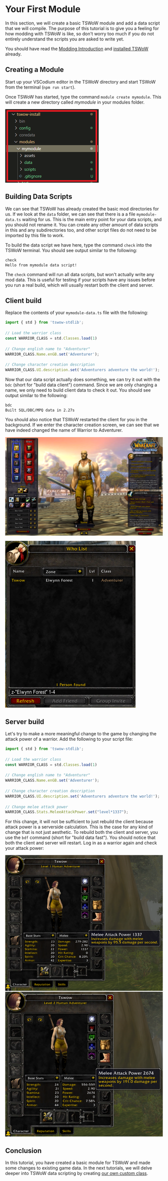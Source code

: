 # Your First Module

In this section, we will create a basic TSWoW module and add a data script that we will compile. The purpose of this tutorial is to give you a feeling for how modding with TSWoW is like, so don't worry too much if you do not entirely understand the scripts you are asked to write yet.

You should have read the [Modding Introduction](1_ModdingIntroduction.md) and [installed TSWoW](2_Installation.md) already.

## Creating a Module

Start up your VSCodium editor in the TSWoW directory and start TSWoW from the terminal (`npm run start`).

Once TSWoW has started, type the command `module create mymodule`. This will create a new directory called _mymodule_ in your modules folder.

![](newmodule-vscodium.png)

## Building Data Scripts

We can see that TSWoW has already created the basic mod directories for us. If we look at the `data` folder, we can see that there is a a file `mymodule-data.ts` waiting for us. This is the main entry point for your data scripts, and you should not rename it. You can create any other amount of data scripts in this and any subdirectories too, and other script files do not need to be imported by this file to work.

To build the data script we have here, type the command `check` into the TSWoW terminal. You should see output similar to the following:
```
check
Hello from mymodule data script!
```

The `check` command will run all data scripts, but won't actually write any mod data. This is useful for testing if your scripts have any issues before you run a real build, which will usually restart both the client and server.

## Client build

Replace the contents of your `mymodule-data.ts` file with the following:

```ts
import { std } from 'tswow-stdlib';

// Load the warrior class
const WARRIOR_CLASS = std.Classes.load(1)

// Change english name to "Adventurer"
WARRIOR_CLASS.Name.enGB.set('Adventurer');

// Change character creation description
WARRIOR_CLASS.UI.description.set('Adventurers adventure the world!');
```

Now that our data script actually does something, we can try it out with the `bdc` (short for "build data client") command. Since we are only changing a name, we only need to build client data to check it out. You should see output similar to the following:
```
bdc
Built SQL/DBC/MPQ data in 2.27s
```

You should also notice that TSWoW restarted the client for you in the background. If we enter the character creation screen, we can see that we have indeed changed the name of Warrior to Adventurer. 

![](adventurer-charcreation.png)

![](adventurer-wholist.png)

## Server build

Let's try to make a more meaningful change to the game by changing the attack power of a warrior. Add the following to your script file: 

```ts
import { std } from 'tswow-stdlib';

// Load the warrior class
const WARRIOR_CLASS = std.Classes.load(1)

// Change english name to "Adventurer"
WARRIOR_CLASS.Name.enGB.set('Adventurer');

// Change character creation description
WARRIOR_CLASS.UI.description.set('Adventurers adventure the world!');

// Change melee attack power
WARRIOR_CLASS.Stats.MeleeAttackPower.set("level*1337");
```

For this change, it will not be sufficient to just rebuild the client because attack power is a serverside calculation. This is the case for any kind of change that is not just aesthetic. To rebuild both the client and server, you use the `bdf` command (short for "build data fast"). You should notice that both the client and server will restart. Log in as a warrior again and check your attack power: 

![](warrior-ap-level1.png)
![](warrior-ap-level2.png)

## Conclusion

In this tutorial, you have created a basic module for TSWoW and made some changes to existing game data. In the next tutorials, we will delve deeper into TSWoW data scripting by creating [our own custom class](4_CustomClass.md).